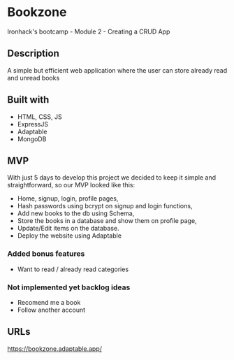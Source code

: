 # Bookzone
Ironhack's bootcamp - Module 2 - Creating a CRUD App

## Description
A simple but efficient web application where the user can store already read and unread books

## Built with
- HTML, CSS, JS
- ExpressJS
- Adaptable
- MongoDB

## MVP
With just 5 days to develop this project we decided to keep it simple and straightforward, so our MVP looked like this:

- Home, signup, login, profile pages,
- Hash passwords using bcrypt on signup and login functions,
- Add new books to the db using Schema,
- Store the books in a database and show them on profile page,
- Update/Edit items on the database.
- Deploy the website using Adaptable

### Added bonus features
- Want to read / already read categories

### Not implemented yet backlog ideas
- Recomend me a book
- Follow another account

## URLs
https://bookzone.adaptable.app/
